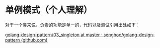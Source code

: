 # 单例模式（个人理解）

对于一个类来说，负责的功能是单一的，代码以及测试引用出处如下：

[golang-design-pattern/03_singleton at master · senghoo/golang-design-pattern (github.com)](https://github.com/senghoo/golang-design-pattern/tree/master/03_singleton)

